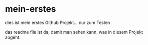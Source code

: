 # mein-erstes
dies ist mein erstes Github Projekt... nur zum Testen

das readme file ist da, damit man sehen kann, was in diesem Projekt abgeht.